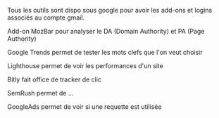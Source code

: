 Tous les outils sont dispo sous google pour avoir les add-ons et logins associés au compte gmail.

Add-on MozBar pour analyser le DA (Domain Authority) et PA (Page Authority)

Google Trends permet de tester les mots clefs que l'on veut choisir

Lighthouse permet de voir les performances d'un site

Bitly fait office de tracker de clic

SemRush permet de ...

GoogleAds permet de voir si une requette est utilisée



